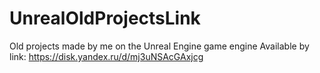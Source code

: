 # UnrealOldProjectsLink
Old projects made by me on the Unreal Engine game engine
Available by link: https://disk.yandex.ru/d/mj3uNSAcGAxjcg
